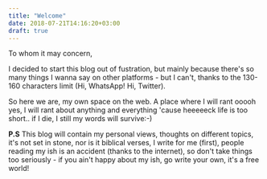 ```yaml
---
title: "Welcome"
date: 2018-07-21T14:16:20+03:00
draft: true
---
```


To whom it may concern,

I decided to start this blog out of fustration, but mainly because there's so many things I wanna say on other platforms - 
but I can't, thanks to the 130-160 characters limit (Hi, WhatsApp! Hi, Twitter).

So here we are, my own space on the web. A place where I will rant ooooh yes, I will rant about anything and everything 
'cause heeeeeck life is too short.. if I die, I still my words will survive:-)

**P.S** This blog will contain my personal views, thoughts on different topics, 
it's not set in stone, nor is it biblical verses, I write for me (first), people reading my ish is an accident (thanks to the internet), 
so don't take things too seriously - if you ain't happy about my ish, go write your own, it's a free world!   

